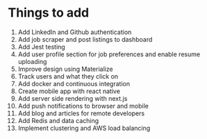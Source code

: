 # Things to add

1. Add LinkedIn and Github authentication
2. Add job scraper and post listings to dashboard
3. Add Jest testing
4. Add user profile section for job preferences and enable resume uploading
5. Improve design using Materialize
6. Track users and what they click on
7. Add docker and continuous integration
8. Create mobile app with react native
9. Add server side rendering with next.js
10. Add push notifications to browser and mobile
11. Add blog and articles for remote developers
12. Add Redis and data caching
13. Implement clustering and AWS load balancing